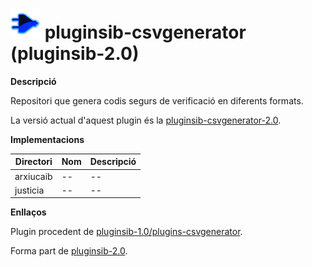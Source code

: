 # ![Logo](https://github.com/GovernIB/maven/raw/binaris/pluginsib/projectinfo_Attachments/icon.jpg) pluginsib-csvgenerator  (pluginsib-2.0)

**Descripció**


Repositori que genera codis segurs de verificació en diferents formats.

La versió actual d'aquest plugin és la [pluginsib-csvgenerator-2.0](https://github.com/GovernIB/pluginsib-csvgenerator/tree/pluginsib-csvgenerator-2.0).


**Implementacions**

Directori | Nom | Descripció
------------ | ------------- | -------------
arxiucaib | -- | -- 
justicia | -- | --


**Enllaços**


Plugin procedent de [pluginsib-1.0/plugins-csvgenerator](https://github.com/GovernIB/pluginsib/tree/pluginsib-1.0/plugins-csvgenerator).  

Forma part de [pluginsib-2.0](https://github.com/GovernIB/pluginsib/tree/pluginsib-2.0).
